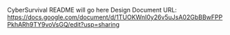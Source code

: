 CyberSurvival README will go here
Design Document URL: [https://docs.google.com/document/d/1TUOKWnI0y26v5uJsA02GbBBwFPPPkhARh9TY9voVsGQ/edit?usp=sharing ](url)

